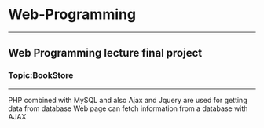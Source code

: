 # Web-Programming
---
## Web Programming lecture final project
### Topic:BookStore
---
PHP combined with MySQL and also Ajax and Jquery are used for getting data from database
Web page can fetch information from a database with AJAX


